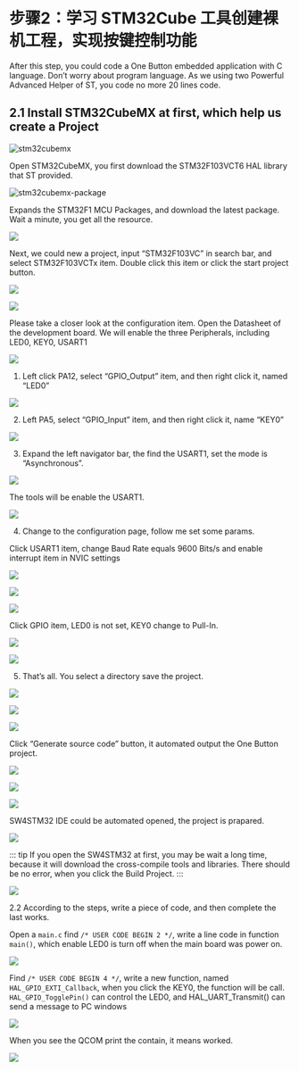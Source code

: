 # 步骤2：学习 STM32Cube 工具创建裸机工程，实现按键控制功能

After this step, you could code a One Button embedded application with C language. Don’t worry about program language. As we using two Powerful Advanced Helper of ST, you code no more 20 lines code.

## 2.1	Install STM32CubeMX at first, which help us create a Project

![stm32cubemx](./pic/stm32cubemx.png)

Open STM32CubeMX, you first download the STM32F103VCT6 HAL library that ST provided.

![stm32cubemx-package](./pic/cube-install-packages.png)

Expands the STM32F1 MCU Packages, and download the latest package. Wait a minute, you get all the resource.

![](./pic/cube-install-stm32f1.png)

Next, we could new a project, input “STM32F103VC” in search bar, and select STM32F103VCTx item. Double click this item or click the start project button.

![](./pic/cube-stm32f103vtx.png)

![](./pic/cube-stm32f103vtx-main.png)

Please take a closer look at the configuration item. Open the Datasheet of the development board. We will enable the three Peripherals, including LED0, KEY0, USART1

![](./pic/terabits-datasheet.png)

1.	Left click PA12, select “GPIO_Output” item, and then right click it, named “LED0”

![](./pic/terabits-cubemx-gpio-out.png)

2.	Left PA5, select “GPIO_Input” item, and then right click it, name “KEY0”

![](./pic/terabits-cubemx-gpio-exti.png)

3.	Expand the left navigator bar, the find the USART1, set the mode is “Asynchronous”.

![](./pic/terabits-cubemx-usart1-async.png)

The tools will be enable the USART1.

![](./pic/cube-stm32f103vtx-usart1.png)

4.	Change to the configuration page, follow me set some params.

Click USART1 item, change Baud Rate equals 9600 Bits/s and enable interrupt item in NVIC settings

![](./pic/cube-stm32f103vtx-config.png)

![](./pic/cube-stm32f103vtx-config-usart.png)

![](./pic/cube-stm32f103vtx-config-exti.png)

Click GPIO item, LED0 is not set, KEY0 change to Pull-In.

![](./pic/cube-stm32f103vtx-config-gpio.png)

![](./pic/cube-stm32f103vtx-config-nvic.png)

5.	That’s all. You select a directory save the project.

![](./pic/cube-stm32f103vtx-settings.png)

![](./pic/cube-stm32f103vtx-settings-sw4stm32.png)

![](./pic/cube-stm32f103vtx-settings-pair-of-files.png)

Click “Generate source code” button, it automated output the One Button project.

![](./pic/cube-stm32f103vtx-generate-code.png)

![](./pic/cube-stm32f103vtx-generate-code-snap.png)

![](./pic/cube-stm32f103vtx-generate-code-finish.png)

SW4STM32 IDE could be automated opened, the project is prapared. 

![](./pic/sw4stm32-project.png)

::: tip
If you open the SW4STM32 at first, you may be wait a long time, because it will download the cross-compile tools and libraries. There should be no error, when you click the Build Project.
:::

![](./pic/sw4stm32-build-porject.png)

2.2	According to the steps, write a piece of code, and then complete the last works.

Open a `main.c` find `/* USER CODE BEGIN 2 */`, write a line code in function `main()`, which enable LED0 is turn off when the main board was power on.

![](./pic/sw4stm32-code-led0-set.png)

Find `/* USER CODE BEGIN 4 */`, write a new function, named `HAL_GPIO_EXTI_Callback`, when you click the KEY0, the function will be call. 
`HAL_GPIO_TogglePin()` can control the LED0, and HAL_UART_Transmit() can send a message to PC windows

![](./pic/sw4stm32-code-gpio_exti_callback.png)

When you see the QCOM print the contain, it means worked. 

![](./pic/qcom-usart-print.png)